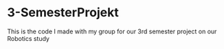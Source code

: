 # 3-SemesterProjekt

This is the code I made with my group for our 3rd semester project on our Robotics study
